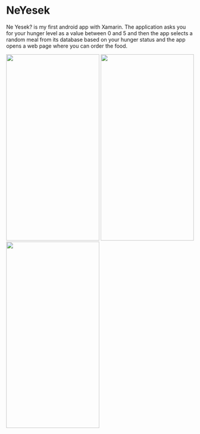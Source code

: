 # NeYesek

Ne Yesek? is my first android app with Xamarin. The application asks you for your hunger level as a value between 0 and 5 and then the app selects a random meal from its database based on your hunger status and the app opens a web page where you can order the food.



<img src="https://user-images.githubusercontent.com/57791061/112744814-f35bee80-8fab-11eb-99dc-8f1b395a6e42.jpeg" width="250" height="500">


<img src="https://user-images.githubusercontent.com/57791061/112744813-f1922b00-8fab-11eb-93d6-717bfdec822d.jpeg" width="250" height="500">

<img src="https://user-images.githubusercontent.com/57791061/112744812-efc86780-8fab-11eb-8bc2-bc344a6a89c6.jpeg" width="250" height="500">


